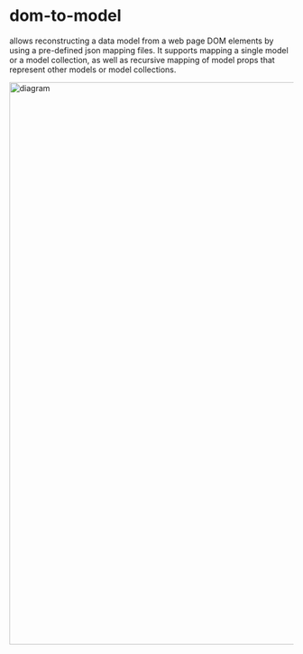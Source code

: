 # dom-to-model
allows reconstructing a data model from a web page DOM elements by using a pre-defined json mapping files. It supports mapping a single model or a model collection, as well as recursive mapping of model props that represent other models or model collections.

<img width="996" alt="diagram" src="https://user-images.githubusercontent.com/6517308/82834887-041d6e80-9e88-11ea-9c05-6f9564a40b65.png">
